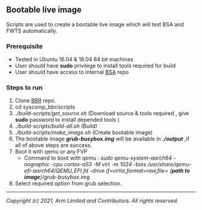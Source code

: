 ## Bootable live image

Scripts are used to create a bootable live image which will test BSA and FWTS automatically.

### Prerequisite

 - Tested in Ubuntu 16.04 & 18.04 64 bit machines
 - User should have **sudo** privilege to install tools required for build
 - User should have access to internal [BSA](https://ap-gerrit-1.ap01.arm.com/admin/repos/avk/syscomp_bsa) repo

### Steps to run

 1. Clone [BBR](https://ap-gerrit-1.ap01.arm.com/admin/repos/avk/syscomp\_bbr) repo.
 2. cd syscomp\_bbr/scripts
 3. _./build-scripts/get\_source.sh_ (Download source & tools required , give **sudo** password to install  depended tools )
 4. _./build-scripts/build-all.sh_ (Build)
 5. _./build-scripts/make\_image.sh_ (Create bootable image)
 6. The bootable image **_grub-busybox.img_** will be available in **_./output_** ,if all of above steps are success.
 7. Boot it with qemu or any FVP
     * Command to boot with qemu : _sudo qemu-system-aarch64 -nographic -cpu cortex-a53 -M virt -m 1024 -bios /usr/share/qemu-efi-aarch64/QEMU\_EFI.fd -drive if=virtio,format=raw,file= (**path to image**)/grub-busybox.img_
 8. Select required option from grub selection.
- - - - - - - - - - - - - - - - - - - -

_Copyright (c) 2021, Arm Limited and Contributors. All rights reserved._

